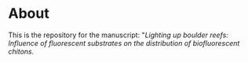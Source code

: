 # About

This is the repository for the manuscript: "*Lighting up boulder reefs: Influence of fluorescent substrates on the distribution of  biofluorescent chitons.*
